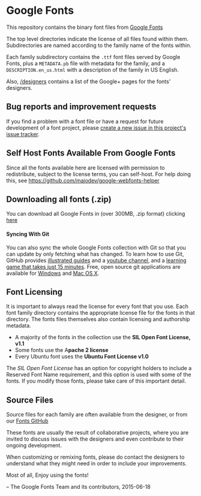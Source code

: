 # Google Fonts
This repository contains the binary font files from [Google Fonts](https://fonts.google.com)

The top level directories indicate the license of all files found within them.
Subdirectories are named according to the family name of the fonts within. 

Each family subdirectory contains the  `.ttf` font files served by Google Fonts, plus a `METADATA.pb` file with metadata for the family, and a `DESCRIPTION.en_us.html` with a description of the family in US English.

Also, [/designers](designers) contains a list of the Google+ pages for the fonts' designers.

## Bug reports and improvement requests

If you find a problem with a font file or have a request for future development of a font project, please [create a new issue in this project's issue tracker](https://github.com/google/fonts/issues).

## Self Host Fonts Available From Google Fonts

Since all the fonts available here are licensed with permission to redistribute, subject to the license terms, you can self-host.
For help doing this, see <https://github.com/majodev/google-webfonts-helper>

## Downloading all fonts (.zip)

You can download all Google Fonts in (over 300MB, .zip format) clicking [here](<https://github.com/google/fonts/archive/master.zip>)

#### Syncing With Git

You can also sync the whole Google Fonts collection with Git so that you can update by only fetching what has changed.
To learn how to use Git, GitHub provides [illustrated guides](https://guides.github.com) and a [youtube channel](https://www.youtube.com/user/GitHubGuides), and a [learning game that takes just 15 minutes](https://try.github.io). 
Free, open source git applications are available for [Windows](https://msysgit.github.io) and [Mac OS X](http://gitx.laullon.com).

## Font Licensing

It is important to always read the license for every font that you use.
Each font family directory contains the appropriate license file for the fonts in that directory. 
The fonts files themselves also contain licensing and authorship metadata.

- A majority of the fonts in the collection use the **SIL Open Font License, v1.1**
- Some fonts use the A**pache 2 license** 
- Every Ubuntu font uses the **Ubuntu Font License v1.0**

The *SIL Open Font License* has an option for copyright holders to include a Reserved Font Name requirement, and this option is used with some of the fonts. 
If you modify those fonts, please take care of this important detail.

## Source Files

Source files for each family are often available from the designer, or from our [Fonts GitHub](https://github.com/googlefonts)

These fonts are usually the result of collaborative projects, where you are invited to discuss issues with the designers and even contribute to their ongoing development.

When customizing or remixing fonts, please do contact the designers to understand what they might need in order to include your improvements.

Most of all, Enjoy using the fonts!

– The Google Fonts Team and its contributors, 2015-06-18
